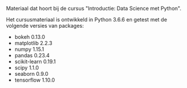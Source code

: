 Materiaal dat hoort bij de cursus "Introductie: Data Science met Python".

Het cursusmateriaal is ontwikkeld in Python 3.6.6 en getest met de volgende versies van packages:
- bokeh 0.13.0
- matplotlib 2.2.3
- numpy 1.15.1
- pandas 0.23.4
- scikit-learn 0.19.1
- scipy 1.1.0
- seaborn 0.9.0
- tensorflow 1.10.0
